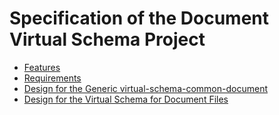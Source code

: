 # Specification of the Document Virtual Schema Project

* [Features](features.md)
* [Requirements](requirements.md)
* [Design for the Generic virtual-schema-common-document](design-gerneric.md)
* [Design for the Virtual Schema for Document Files](design-files.md)